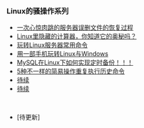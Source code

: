 ### Linux的骚操作系列

- [一次心惊肉跳的服务器误删文件的恢复过程](https://mp.weixin.qq.com/s?__biz=MzU4NzYwNDAwMg==&mid=2247485391&idx=1&sn=41dffaaea916c4a27c9781f28c67968b&chksm=fde8ce82ca9f47949767452dc9cb5229fef05dbf1576c7548c2944cc59c3cd38884bdf01d1b0&scene=0#rd)
- [Linux里隐藏的计算器，你知道它的奥秘吗？](https://mp.weixin.qq.com/s?__biz=MzU4NzYwNDAwMg==&mid=2247485377&idx=1&sn=0b1a8dcf3f26dc30c72441f18316aadb&chksm=fde8ce8cca9f479a2a77a4b08f7c714d587c2f342c59abd4ae9a5ccd6e4f9f80cad6f26db00d&scene=0#rd)
- [玩转Linux服务器常用命令](https://mp.weixin.qq.com/s?__biz=MzU4NzYwNDAwMg==&mid=2247483910&idx=1&sn=957b6e803f9a209441db1d8a58e689d4&chksm=fde8cb4bca9f425d26771c43b6a450d5757be83d9d8043f9c9ad28565b1b6b6951ebc71d4b96&scene=0#rd)
- [用一部手机玩转Linux与Windows](https://mp.weixin.qq.com/s?__biz=MzU4NzYwNDAwMg==&mid=2247483898&idx=1&sn=8c13f947e8e9d632450e60c9f3d431e0&chksm=fde8c8b7ca9f41a1c31015b7a85ca8ed984658e5d25ff14af1c4e6415440b5f855a1bac87c07&scene=0#rd)
- [MySQL在Linux下如何实现定时备份！！！](https://mp.weixin.qq.com/s?__biz=MzU4NzYwNDAwMg==&mid=2247485412&idx=1&sn=766282746ad7044b6f58d53ed51c1934&chksm=fde8cea9ca9f47bfd84f7483488c51a1896a5de8ae5ef81fbc7906df8a251db1e53d64844f7c&scene=0#rd)
- [5种不一样的简易操作重复执行历史命令](https://mp.weixin.qq.com/s/4XyAlZQFO4NkVc2ZMPNSow)
- [待续]()
- [待续]()
<br>


- [待更新]

